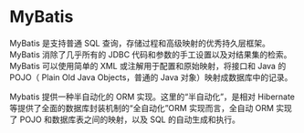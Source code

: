 # MyBatis

MyBatis 是支持普通 SQL 查询，存储过程和高级映射的优秀持久层框架。 MyBatis 消除了几乎所有的 JDBC 代码和参数的手工设置以及对结果集的检索。 MyBatis 可以使用简单的 XML 或注解用于配置和原始映射，将接口和 Java 的 POJO（ Plain Old Java Objects，普通的 Java 对象）映射成数据库中的记录。

Mybatis 提供一种半自动化的 ORM 实现。这里的“半自动化”，是相对 Hibernate 等提供了全面的数据库封装机制的“全自动化”ORM 实现而言，全自动 ORM 实现了 POJO 和数据库表之间的映射，以及 SQL 的自动生成和执行。
